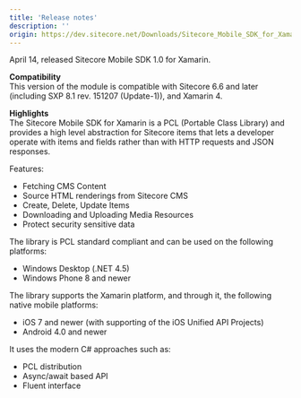 ```yaml
---
title: 'Release notes'
description: ''
origin: https://dev.sitecore.net/Downloads/Sitecore_Mobile_SDK_for_Xamarin/1_0/Sitecore_Mobile_SDK_10_for_Xamarin/Release_Notes
---
```


April 14, released Sitecore Mobile SDK 1.0 for Xamarin.

**Compatibility**  
This version of the module is compatible with Sitecore 6.6 and later (including SXP 8.1 rev. 151207 (Update-1)), and Xamarin 4.

**Highlights**  
The Sitecore Mobile SDK for Xamarin is a PCL (Portable Class Library) and provides a high level abstraction for Sitecore items that lets a developer operate with items and fields rather than with HTTP requests and JSON responses.

Features:

- Fetching CMS Content
- Source HTML renderings from Sitecore CMS
- Create, Delete, Update Items
- Downloading and Uploading Media Resources
- Protect security sensitive data

The library is PCL standard compliant and can be used on the following platforms:

- Windows Desktop (.NET 4.5)
- Windows Phone 8 and newer

The library supports the Xamarin platform, and through it, the following native mobile platforms:

- iOS 7 and newer (with supporting of the iOS Unified API Projects)
- Android 4.0 and newer

It uses the modern C# approaches such as:

- PCL distribution
- Async/await based API
- Fluent interface
